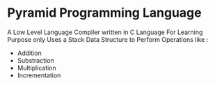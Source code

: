 # Pyramid Programming Language 

A Low Level Language Compiler written in C Language 
For Learning Purpose only 
Uses a Stack Data Structure to Perform Operations like :
* Addition
* Substraction
* Multiplication
* Incrementation
